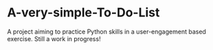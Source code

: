 # A-very-simple-To-Do-List
A project aiming to practice Python skills in a user-engagement based exercise. Still a work in progress! 
